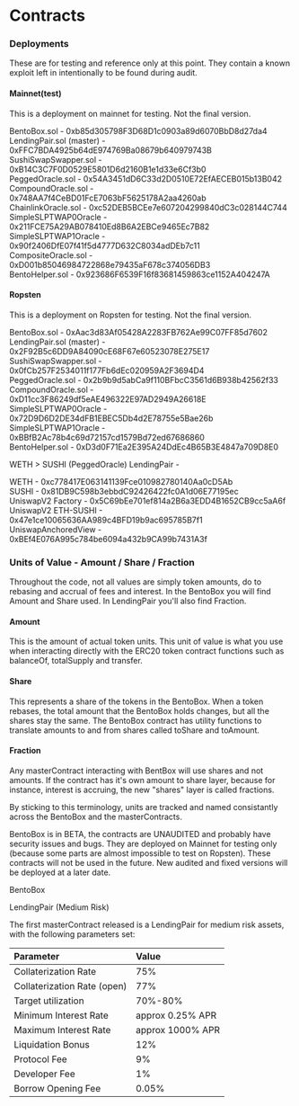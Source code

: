 # Contracts

### Deployments

These are for testing and reference only at this point. They contain a known exploit left in intentionally to be found during audit.

#### Mainnet\(test\)

This is a deployment on mainnet for testing. Not the final version.

BentoBox.sol - 0xb85d305798F3D68D1c0903a89d6070BbD8d27da4  
LendingPair.sol \(master\) - 0xFFC7BDA4925b64dE974769Ba08679b640979743B  
SushiSwapSwapper.sol - 0xB14C3C7F0D0529E5801D6d2160B1e1d33e6Cf3b0  
PeggedOracle.sol - 0x54A3451dD6C33d2D0510E72EfAECEB015b13B042  
CompoundOracle.sol - 0x748AA7f4CeBD01FcE7063bF5625178A2aa4260ab  
ChainlinkOracle.sol - 0xc52DEB5BCEe7e607204299840dC3c028144C744  
SimpleSLPTWAP0Oracle - 0x211FCE75A29AB078410Ed8B6A2EBCe9465Ec7B82  
SimpleSLPTWAP1Oracle - 0x90f2406DfE07f41f5d4777D632C8034adDEb7c11  
CompositeOracle.sol - 0xD001b85046984722868e79435aF678c374056DB3  
BentoHelper.sol - 0x923686F6539F16f83681459863ce1152A404247A

#### Ropsten

This is a deployment on Ropsten for testing. Not the final version.

BentoBox.sol - 0xAac3d83Af05428A2283FB762Ae99C07FF85d7602  
LendingPair.sol \(master\) - 0x2F92B5c6DD9A84090cE68F67e60523078E275E17  
SushiSwapSwapper.sol - 0x0fCb257F2534011f177Fb6dEc020959A2F3694D4  
PeggedOracle.sol - 0x2b9b9d5abCa9f110BFbcC3561d6B938b42562f33  
CompoundOracle.sol - 0xD11cc3F86249df5eAE496322E97AD2949A26618E  
SimpleSLPTWAP0Oracle - 0x72D9D6D2DE34dFB1EBEC5Db4d2E78755e5Bae26b  
SimpleSLPTWAP1Oracle - 0xBBfB2Ac78b4c69d72157cd1579Bd72ed67686860  
BentoHelper.sol - 0xD3d0F71Ea2E395A24DdEc4B65B3E4847a709D8E0  
  
WETH &gt; SUSHI \(PeggedOracle\) LendingPair - 

WETH - 0xc778417E063141139Fce010982780140Aa0cD5Ab  
SUSHI - 0x81DB9C598b3ebbdC92426422fc0A1d06E77195ec  
UniswapV2 Factory - 0x5C69bEe701ef814a2B6a3EDD4B1652CB9cc5aA6f  
UniswapV2 ETH-SUSHI - 0x47e1ce10065636AA989c4BFD19b9ac695785B7f1  
UniswapAnchoredView - 0xBEf4E076A995c784be6094a432b9CA99b7431A3f

  
  


### Units of Value - Amount / Share / Fraction

Throughout the code, not all values are simply token amounts, do to rebasing and accrual of fees and interest. In the BentoBox you will find Amount and Share used. In LendingPair you'll also find Fraction.

#### Amount

This is the amount of actual token units. This unit of value is what you use when interacting directly with the ERC20 token contract functions such as balanceOf, totalSupply and transfer.

#### Share

This represents a share of the tokens in the BentoBox. When a token rebases, the total amount that the BentoBox holds changes, but all the shares stay the same. The BentoBox contract has utility functions to translate amounts to and from shares called toShare and toAmount.

#### Fraction

Any masterContract interacting with BentBox will use shares and not amounts. If the contract has it's own amount to share layer, because for instance, interest is accruing, the new "shares" layer is called fractions.

By sticking to this terminology, units are tracked and named consistantly across the BentoBox and the masterContracts.



BentoBox is in BETA, the contracts are UNAUDITED and probably have security issues and bugs. They are deployed on Mainnet for testing only \(because some parts are almost impossible to test on Ropsten\). These contracts will not be used in the future. New audited and fixed versions will be deployed at a later date.

BentoBox

LendingPair \(Medium Risk\)

The first masterContract released is a LendingPair for medium risk assets, with the following parameters set:

| Parameter | Value |
| :--- | :--- |
| Collaterization Rate | 75% |
| Collaterization Rate \(open\) | 77% |
| Target utilization | 70%-80% |
| Minimum Interest Rate | approx 0.25% APR |
| Maximum Interest Rate | approx 1000% APR |
| Liquidation Bonus | 12% |
| Protocol Fee | 9% |
| Developer Fee | 1% |
| Borrow Opening Fee | 0.05% |

